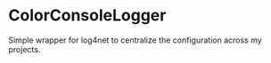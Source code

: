 # ColorConsoleLogger
 Simple wrapper for log4net to centralize the configuration across my projects.
